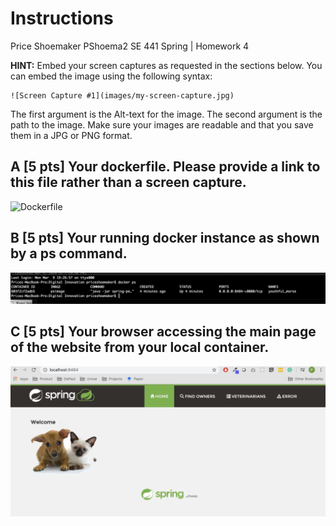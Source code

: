 # Instructions

Price Shoemaker PShoema2 SE 441 Spring | Homework 4

**HINT:** Embed your screen captures as requested in the sections below. You can embed the image using the following syntax:

```
![Screen Capture #1](images/my-screen-capture.jpg)
```

The first argument is the Alt-text for the image. The second argument is the path to the image. Make sure your images are readable and that you save them in a JPG or PNG format.

## A [5 pts] Your dockerfile. Please provide a link to this file rather than a screen capture. 

![Dockerfile](Dockerfile)

## B [5 pts] Your running docker instance as shown by a ps command.
![Docker ps](images/docker-ps.png)

## C [5 pts] Your browser accessing the main page of the website from your local container.
![Docker Server Running](images/server-running.png)
